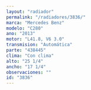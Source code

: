 ```yaml
---
layout: "radiador"
permalink: "/radiadores/3836/"
marca: "Mercedes Benz"
modelo: "C280"
ano: "2013"
motor: "L41.8, V6 3.0"
transmision: "Automática"
parte: "438445"
clima: "Con clima"
alto: "25 1/4"
ancho: "17 1/4"
observaciones: ""
id: "3836"
---
```


